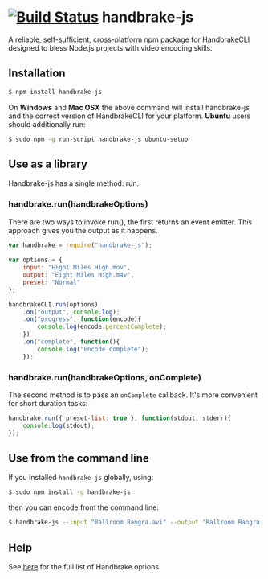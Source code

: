 [![Build Status](https://travis-ci.org/75lb/handbrake-js.png?branch=master)](https://travis-ci.org/75lb/handbrake-js)
handbrake-js
============
A reliable, self-sufficient, cross-platform npm package for [HandbrakeCLI](https://trac.handbrake.fr/wiki/CLIGuide) designed to bless Node.js projects with video encoding skills.

Installation
------------
```sh
$ npm install handbrake-js
```
On **Windows** and **Mac OSX** the above command will install handbrake-js and the correct version of HandbrakeCLI for your platform. **Ubuntu** users should additionally run:
```sh
$ sudo npm -g run-script handbrake-js ubuntu-setup
```
Use as a library
--------------------
Handbrake-js has a single method: run.
### handbrake.run(handbrakeOptions)
There are two ways to invoke run(), the first returns an event emitter. This approach gives you the output as it happens. 
```javascript
var handbrake = require("handbrake-js");
    
var options = {
    input: "Eight Miles High.mov",
    output: "Eight Miles High.m4v",
    preset: "Normal"
};

handbrakeCLI.run(options)
    .on("output", console.log);
    .on("progress", function(encode){
        console.log(encode.percentComplete);
    })
    .on("complete", function(){ 
        console.log("Encode complete"); 
    });
```
### handbrake.run(handbrakeOptions, onComplete)
The second method is to pass an `onComplete` callback. It's more convenient for short duration tasks: 
```javascript
handbrake.run({ preset-list: true }, function(stdout, stderr){
    console.log(stdout);
});
```
Use from the command line
-----------------------------
If you installed `handbrake-js` globally, using:
```sh
$ sudo npm install -g handbrake-js
```

then you can encode from the command line:
```sh
$ handbrake-js --input "Ballroom Bangra.avi" --output "Ballroom Bangra.mp4" --preset Normal
```
Help
----
See [here](https://trac.handbrake.fr/wiki/CLIGuide) for the full list of Handbrake options.
